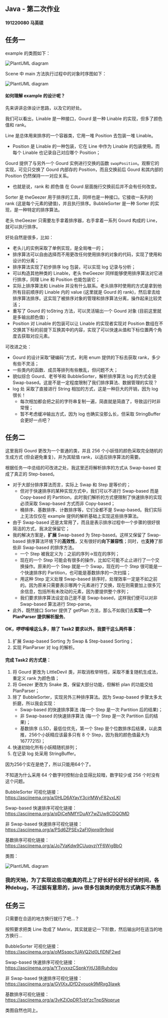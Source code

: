 ## Java - 第二次作业

#### 191220080 马英硕



## 任务一

example 的类图如下：

![PlantUML diagram](Readme.assets/example-类图.png)



Scene 中 main 方法执行过程中的对象时序图如下：

![PlantUML diagram](Readme.assets/example-时序.png)



#### 如何理解 example 的设计呢？

先来讲讲总体设计思路，以及它的好处。

我们可以看出，Linable 是一种接口，Gourd 是一种 Linable 的实现，但多了颜色值和 rank。

Line 是总体用来排序的一个容器类，它用一堆 Position 去包装一堆 Linable。

* Position 是 Linable 的一种包装，它在 Line 中作为 Linable 的包装使用。而每个 Linable 也记录自己对应哪个 Position；

Gourd 提供了与另外一个 Gourd 实例进行交换的函数 `swapPosition`。观察它的实现，可见只交换了 Gourd 内部存的 Position，而且交换前后 Gourd 和其内部的 Position 仍然保持一一对应关系。

* 也就是说，rank 和 颜色值 在 Gourd 层面施行交换前后并不会有任何改变。

Sorter 是 theGeezer 用于排序的工具，同样也是一种接口。它接收一系列的 rank (这是每个元素的键值)，并且执行排序。BubbleSorter 是一种 Sorter 的实现，是一种特定的排序算法。

老头 theGeezer 只需要左手拿着排序器，右手拿着一系列 Gourd 构成的 Line，就可以执行排序。



好处自然是很多，比如：

* 老头儿的实例采取了单例实现，是全局唯一的；
* 排序算法可以自由选择而不用更改任何使用排序的对象的代码，实现了使用和设计的分离；
* 排序算法实现了初步排序 log 包装，可以实现 log 记录与分析；
* 可以构造其他种类的 Linable，老头 theGeezer 同样能够使用排序算法对它进行排序，同理 Line 和 Position 也能包装它；
* 实际上排序算法和 Linable 并没有什么联系。老头排序时使用的方式是拿到他所有目前顺序的 Linable 内的 value (这里就是 Gourd 的 rank)，然后拿去给排序算法排序。这实现了被排序对象的管理和排序算法分离，操作起来比较灵活；
* 重写了 Gourd 的 toString 方法，可以灵活输出一个 Gourd 对象 (目前这里就是多输出颜色值)；
* Position 对 Linable 的包装可以让 Linable 的实现者实现对 Position 数组在不交换其下标的前提下互换其中的内容，实现了可以快速从值和下标位置两个角度去获取对应元素。



可改进之处：

* Gourd 的设计采取“硬编码”方式，利用 enum 提供的下标去获取 rank，多少有些不灵活；
* 一些类内的函数、成员等排列有些散乱，但问题不大；
* 貌似综合 Gourd、老爷爷和 BubbleSorter，解析排序算法 log 的方式全是 Swap-based。这是不是一定程度限制了我们排序算法、数据管理的实现？
* log 处 采取了直接进行 String 相加的方式，这是一种巨大的开销，因为 log 很长！
  * 每次相加都会把之前的字符串复制一遍，简直就是简直了，导致运行时非常慢；
  * 暂不考虑缓冲输出方式，因为 log 也确实没那么长，但采取 StringBuffer 会更好一点吧？



## 任务二

这里我将 Gourd 更改为一个普通的类，并且 256 个小妖怪的颜色采取完全随机的生成方式 (但会避免重复)，并为其赋值 rank，以适应排序算法的需要。

根据任务一中总结的可改进之处，我这里还将解析排序的方式从 Swap-based 变成了真正的 Step-based。

* 对于大部分排序算法而言，实际上 Swap 和 Step 是等价的；
  * 但对于快速排序的某种实现方式中，我们可以不进行 Swap-based 而是 Copy-based 的 Partition，此时我们解析的方式便限制了快速排序的实现必须采取 Swap-based 方式而非 Copy-based；
  * 桶排序、基数排序、计数排序等，它们全都不是 Swap-based。我们实际上无法仅仅在 example 提供的解析基础上实现这些排序算法。
* 由于 Swap-based 还是太常用了，而且是表示排序过程中一个步骤的很好很简洁的方式，我决定保留它；
* 我的解决方案是，**扩展** Swap-based 为 Step-based。这样又保留了 Swap-based 排序算法环境下的**高效性**，又有很好的**向下兼容性**；同时，也**支持**了那些非 Swap-based 的排序方法。
  * 一个 Step 被我定义为：之前的序列->现在的序列；
  * 现在的一个 Step 可能会有很多的操作，比如它可能不止止进行了一个交换操作。原来的一个 Step 就是一个 Swap，现在的一个 Step 很可能是一个快速排序的 Partition，也可能是基数排序的一次扫描；
  * 用这种 Step 定义处理 Swap-based 排序时，处理效率一定是不如之前的。因为原来只需要表示哪两个元素进行了交换，现在则需要加上很多冗余信息，包括所有未改动的元素，因为要提供整个序列；
  * 我们要求排序算法设定自己是不是 Swap-based，这样我们便可以对非 Swap-based 算法进行 Step-parse。
* 此外，既然接口 Sorter 提供了 getPlan 方法，那么不如我们去**实现一个 PlanParser 提供解析服务**。



#### OK，啰啰嗦嗦这么多，除了 Task2 要求以外，我要干这么两件事：

1. 扩展 Swap-based Sorting 为 Swap & Step-based Sorting；
2. 实现 PlanParser 对 log 的解析。



#### 完成 Task2 的方式是：

1. 将 Gourd 更改为 LittleDevil 类，并取消枚举特性，采取不重复随机生成法，重定义 rank 为颜色值；
2. 将 Geezer 更改为 Snake 类，保留大部分功能，但解析 plan 的功能交给 PlanParser；
3. 除了 BubbleSorter，实现另外三种排序算法。因为 Swap-based 步骤太多太折磨，所以我会实现：
   * Swap-based 的快速排序算法 (每一个 Step 是一次 Partition 后的结果)；
   * 非 Swap-based 的快速排序算法 (每一个 Step 是一次 Partition 后的结果)；
   * 基数排序 (LSD，最低位优先，第一个 Step 是个位数排序后结果，以此类推，256个小妖精应该最多只有 8 个 Step，因为我的颜色值最大为 16777215)；
4. 快速初始化所有小妖精随机排列；
5. 在记录 log 处采用 StringBuffer。



因为256个实在是绝了，所以只能用64个了。

不知道为什么采用 64 个数字时控制台会显得比较暗，数字较少或 256 个时没有这个问题。

BubbleSorter 可视化链接：https://asciinema.org/a/0HLD6AYayY3cjrMWyF82yxLKI

Swap-based 快速排序可视化链接：https://asciinema.org/a/qDiCeNMfYDuAY7wZUw8CDQOMD

非 Swap-based 快速排序可视化链接：https://asciinema.org/a/PSd6ZPSEv2aFI0jprqi9r9pid

基数排序可视化链接：https://asciinema.org/a/Jo7VaKdw9CUuqvzjYF6WjgBbO



类图：

![PlantUML diagram](Readme.assets/task2-类图.png)



### 我的天呐，为了实现这些功能真的花上了好长好长好长好长时间，各种debug，不过挺有意思的，java 很多包装类的使用方式确实不熟悉



## 任务三

只需要在合适的地方换行就行了吧...？

按照要求把类 Line 改成了 Matrix，其实就是记一下阶数，然后输出时在适当的地方换行...

BubbleSorter 可视化链接：https://asciinema.org/a/oMSsqpc1UAVQ2ld0LflDNF2wd

Swap-based 快速排序可视化链接：https://asciinema.org/a/YTvyxxzCSpnkYjtU38lRuhdou

非 Swap-based 快速排序可视化链接：https://asciinema.org/a/GVIXxJDfD2vouok9MRxg3Iawk

基数排序可视化链接：https://asciinema.org/a/3vKZiOpDRTcbYzcTnpSNoprue

类图自然也同上。